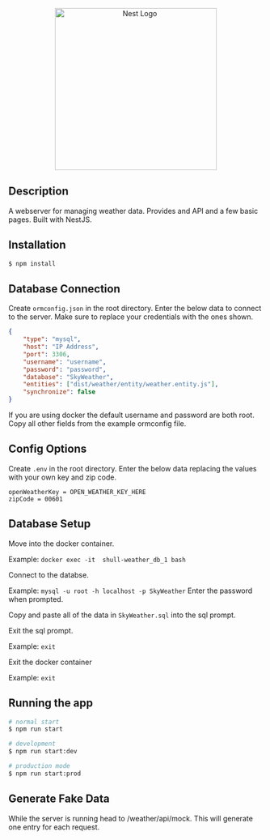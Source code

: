 <p align="center">
  <a href="http://nestjs.com/" target="blank"><img src="https://nestjs.com/img/logo_text.svg" width="320" alt="Nest Logo" /></a>
</p>

[circleci-image]: https://img.shields.io/circleci/build/github/nestjs/nest/master?token=abc123def456
[circleci-url]: https://circleci.com/gh/nestjs/nest

## Description

A webserver for managing weather data. Provides and API and a few basic pages. Built with NestJS.

## Installation

```bash
$ npm install
```

## Database Connection

Create `ormconfig.json` in the root directory. Enter the below data to connect to the server. Make sure to replace your credentials with the ones shown.

```json
{
    "type": "mysql",
    "host": "IP Address",
    "port": 3306,
    "username": "username",
    "password": "password",
    "database": "SkyWeather",
    "entities": ["dist/weather/entity/weather.entity.js"],
    "synchronize": false
}
```

If you are using docker the default username and password are both root. Copy all other fields from the example ormconfig file.

## Config Options

Create `.env` in the root directory. Enter the below data replacing the values with your own key and zip code.

```env
openWeatherKey = OPEN_WEATHER_KEY_HERE
zipCode = 00601
```

## Database Setup

Move into the docker container. 

Example: `docker exec -it  shull-weather_db_1 bash`

Connect to the databse.

Example: `mysql -u root -h localhost -p SkyWeather` 
Enter the password when prompted.

Copy and paste all of the data in `SkyWeather.sql` into the sql prompt.

Exit the sql prompt.

Example: `exit`

Exit the docker container

Example: `exit`

## Running the app

```bash
# normal start
$ npm run start

# development
$ npm run start:dev

# production mode
$ npm run start:prod
```

## Generate Fake Data

While the server is running head to /weather/api/mock. This will generate one entry for each request.